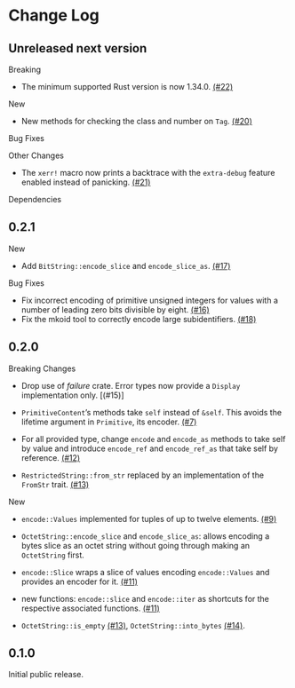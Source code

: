 # Change Log

## Unreleased next version

Breaking

* The minimum supported Rust version is now 1.34.0. [(#22)]

New

* New methods for checking the class and number on `Tag`. [(#20)]

Bug Fixes

Other Changes

* The `xerr!` macro now prints a backtrace with the `extra-debug` feature
  enabled instead of panicking. [(#21)]

Dependencies


[(#20)]: https://github.com/NLnetLabs/rpki-rs/pull/20
[(#21)]: https://github.com/NLnetLabs/rpki-rs/pull/21
[(#22)]: https://github.com/NLnetLabs/rpki-rs/pull/22


## 0.2.1

New

*  Add `BitString::encode_slice` and `encode_slice_as`. [(#17)]

Bug Fixes

*  Fix incorrect encoding of primitive unsigned integers for values with a
   number of leading zero bits divisible by eight. [(#16)]
*  Fix the mkoid tool to correctly encode large subidentifiers. [(#18)]

[(#16)]: https://github.com/NLnetLabs/rpki-rs/pull/16
[(#17)]: https://github.com/NLnetLabs/rpki-rs/pull/17
[(#18)]: https://github.com/NLnetLabs/rpki-rs/pull/18


## 0.2.0

Breaking Changes

*  Drop use of _failure_ crate. Error types now provide a `Display`
   implementation only. [(#15)]

*  `PrimitiveContent`’s methods take `self` instead of `&self`. This
   avoids the lifetime argument in `Primitive`, its encoder. [(#7)]

*  For all provided type, change `encode` and `encode_as` methods to take
   self by value and introduce `encode_ref` and `encode_ref_as` that take
   self by reference. [(#12)]

*  `RestrictedString::from_str` replaced by an implementation of the
   `FromStr` trait. [(#13)]

New

*  `encode::Values` implemented for tuples of up to twelve elements.
   [(#9)]

*  `OctetString::encode_slice` and `encode_slice_as`: allows encoding a bytes
   slice as an octet string without going through making an `OctetString`
   first.

*  `encode::Slice` wraps a slice of values encoding `encode::Values` and
   provides an encoder for it. [(#11)]

*  new functions: `encode::slice` and `encode::iter` as shortcuts for the
   respective associated functions. [(#11)]

*  `OctetString::is_empty` [(#13)], `OctetString::into_bytes` [(#14)].

[(#7)]: https://github.com/NLnetLabs/bcder/pull/7
[(#9)]: https://github.com/NLnetLabs/bcder/pull/9
[(#10)]: https://github.com/NLnetLabs/bcder/pull/10
[(#11)]: https://github.com/NLnetLabs/bcder/pull/11
[(#12)]: https://github.com/NLnetLabs/bcder/pull/12
[(#13)]: https://github.com/NLnetLabs/bcder/pull/13
[(#14)]: https://github.com/NLnetLabs/bcder/pull/14
[(#14)]: https://github.com/NLnetLabs/bcder/pull/15


## 0.1.0

Initial public release.

